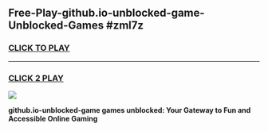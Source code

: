 
## Free-Play-github.io-unblocked-game-Unblocked-Games #zml7z
<h3>
<a href="https://news.freeplayer.one?title=github.io-unblocked-game&ref=8M">CLICK TO PLAY</a></h3>
<hr>

<h3>
<a href="https://news.freeplayer.one?title=github.io-unblocked-game&ref=8M">CLICK 2 PLAY</a>
  
</h3>

<a href="https://news.freeplayer.one?title=github.io-unblocked-game&ref=8M"><img src="https://clearcache.store/games.png"></a>


**github.io-unblocked-game games unblocked: Your Gateway to Fun and Accessible Online Gaming**
